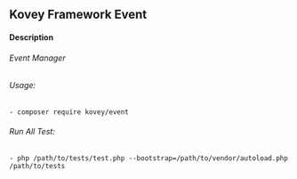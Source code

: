 ## Kovey Framework Event
#### Description
###### Event Manager
###### Usage:
    - composer require kovey/event
###### Run All Test:
    - php /path/to/tests/test.php --bootstrap=/path/to/vendor/autoload.php /path/to/tests
